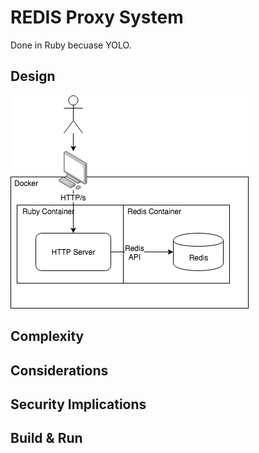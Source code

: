 # REDIS Proxy System

Done in Ruby becuase YOLO.

## Design

[![Design Diagram](redis.png)](./redis.png)

## Complexity


## Considerations


## Security Implications


## Build & Run
